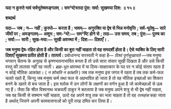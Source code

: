**यदा न कुरुते भावं सर्वभूतेष्वमङ्गलम् ।** **सम²ष्टेस्तदा पुंस: सर्वा: सुखमया दिश: ॥ १५॥** 

**शब्दार्थ** 

**यदा—** **जब** **; न—** **नहीं** **; कुरुते—** **करता है** **; भावम्—** **अनुरक्ति या द्वेष से भिन्न मनोवृत्ति** **; सर्व-भूतेषु—** **सारे जीवों पर** **; अमङ्गलम्—** **अशुभ** **; सम-²ष्टे:—** **सम²ष्टि होने से** **; तदा—** **उस समय, तब** **; पुंस:—** **पुरुष का** **; सर्वा:—** **सारी** **; सुख-मया:—** **सुखी अवस्था में** **;** **दिश:—** **दिशाएँ।** **.** 

**जब मनुष्य द्वेष-रहित होता है और किसी का बुरा नहीं चाहता तो वह समदर्शी होता है। ऐसे** **व्यक्ति के लिए सारी दिशाएँ सुखमय प्रतीत होती हैं।** **तात्पर्य :** प्रबोधानन्द सरस्वती ने कहा है— *विश्वं पूर्णसुखायते* —जब मनुष्य भगवान् चैतन्य के अनुग्रह से कृष्णभावनाभावित बनता है तो उसे सारा संसार सुखी दिखता है और उसे किसी वस्तु की लालसा नहीं रह जाती। *ब्रह्म-भूत* अवस्था में या दिव्य-साक्षात्कार के पद पर न कोई संताप रहता है न कोई भौतिक आकांक्षा। ( *न शोचति न कांक्षति* ) जब तक मनुष्य इस जगत में रहता है तब तक कर्म-फल चलते रहते हैं, किन्तु जब मनुष्य कर्म तथा फल से अप्रभावित हो जाता है तो वह भौतिक इच्छाओं का शिकार बनने के खतरे से बच जाता है। इस श्लोक में उन लोगों के लक्षणों का वर्णन हुआ है जो कामेच्छाओं से ऊब गए हैं। जैसा कि श्रील विश्वनाथ चक्रवर्ती ठाकुर ने बतलाया है जब मनुष्य अपने शत्रु से भी द्वेष नहीं रखता, जब वह किसी से सश्मान नहीं चाहता, उल्टे वह अपने शत्रु तक का भला चाहता है तो वह *परमहंस* कहा जाता है अर्थात् जिसने अपनी कामवासनाओं को पूरी तरह दमित कर लिया है।  
